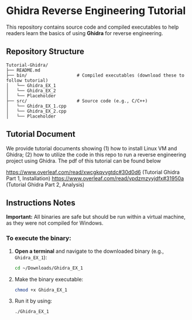 # Ghidra Reverse Engineering Tutorial

This repository contains source code and compiled executables to help readers learn the basics of using **Ghidra** for reverse engineering.

## Repository Structure

```
Tutorial-Ghidra/
├── README.md               
├── bin/                   # Compiled executables (download these to follow tutorial)
│   └── Ghidra_EX_1
│   └── Ghidra_EX_2
│   └── Placeholder
├── src/                   # Source code (e.g., C/C++)
│   └── Ghidra_EX_1.cpp
│   └── Ghidra_EX_2.cpp
│   └── Placeholder  
```

## Tutorial Document 

We provide tutorial documents showing (1) how to install Linux VM and Ghidra; (2) how to utilize the code in this repo to run a reverse engineering project using Ghidra. The pdf of this tutorial can be found below 

https://www.overleaf.com/read/xwcgkqvvgtdc#30d0d6 (Tutorial Ghidra Part 1, Installation)
https://www.overleaf.com/read/vpdzmzyyjdfx#31950a (Tutorial Ghidra Part 2, Analysis)


## Instructions Notes

**Important:** All binaries are safe but should be run within a virtual machine, as they were not compiled for Windows.

### To execute the binary:

1. **Open a terminal** and navigate to the downloaded binary (e.g., `Ghidra_EX_1`):
   ```bash
   cd ~/Downloads/Ghidra_EX_1

2. Make the binary executable:
   ```bash
   chmod +x Ghidra_EX_1
   ```
3. Run it by using:
   ```bash
   ./Ghidra_EX_1
   ```







